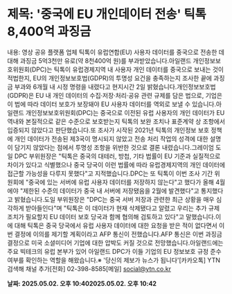 # **제목: '중국에 EU 개인데이터 전송' 틱톡 8,400억 과징금**

  내용: 영상 공유 플랫폼 업체 틱톡이 유럽연합(EU) 사용자 데이터를 중국으로 전송한 데 대해 과징금 5억3천만 유로(약 8천400억 원)를 부과받았습니다.아일랜드 개인정보보호위원회(DPC)는 틱톡이 유럽경제지역 내 사용자 개인 데이터를 중국으로 보내는 것이 적법한지, EU의 개인정보보호법(GDPR)의 투명성 요건을 충족하는지 조사한 끝에 과징금 부과와 6개월 내 시정 명령을 내렸다고 현지시간 2일 밝혔습니다.개인정보보호법(GDPR)은 EU 내 개인 데이터의 수집·저장·처리·공유 관련 규제를 담은 법으로, 기업은 이 법에 따라 데이터 보호가 보장돼야 EU 사용자 데이터를 역외로 보낼 수 있습니다.아일랜드 개인정보보호위원회(DPC)는 중국으로 이전된 유럽 사용자의 개인 데이터가 EU 역내와 본질적으로 같은 수준으로 보호받는지 틱톡의 보완 조치나 표준계약 상 조항에서 입증되지 않았다고 판단했습니다.또 조사가 시작된 2021년 틱톡의 개인정보 보호 정책에 개인 데이터가 전송된 제3국이 명시되지 않았고 전송 처리 작업의 성격에 대한 설명이 담기지 않았다는 점에서 투명성 조항을 위반한 것으로 결론 내렸습니다.그레이엄 도일 DPC 부위원장은 "틱톡은 중국의 대테러, 방첩, 기타 법률이 EU 기준과 실질적으로 차이가 있다고 식별했으나 중국 당국이 이런 법률에 따라 유럽경제지역의 개인 데이터에 접근할 가능성을 다루지 못했다"고 지적했습니다.DPC는 또 틱톡이 이번 조사 기간 위원회에 "중국에 있는 서버에 유럽 사용자 데이터를 저장하지 않는다"고 했다가 올해 4월에야 "제한된 수준의 데이터가 중국 내 서버에 저장됐음을 2월에 발견했다"고 통지했다고 밝혔습니다.도일 부위원장은 "DPC는 중국 서버 저장과 관련한 최근 상황을 매우 심각하게 받아들인다"며 "틱톡은 이 데이터가 현재 삭제됐다고 알렸고 우리는 추가 규제 조치가 필요할지 EU 데이터 보호 당국과 함께 협의해 검토하고 있다"고 말했습니다.이에 대해 틱톡은 중국 당국에서 유럽 사용자 데이터에 대한 요청을 받은 적이 없다면서 이번 결정에 이의를 제기할 계획이라고 AFP 통신이 전했습니다.AFP 통신은 이번 과징금 결정으로 미국 소셜미디어 기업에 대한 압박도 커질 것으로 전망했습니다.아일랜드에는 주요 빅테크의 유럽 본부가 있어 아일랜드 DPC가 이들 기업의 EU 정보보호 규정 준수 여부를 확인하는 역할을 해왔습니다.※ '당신의 제보가 뉴스가 됩니다'[카카오톡] YTN 검색해 채널 추가[전화] 02-398-8585[메일] social@ytn.co.kr

  **날짜: 2025.05.02. 오후 10:402025.05.02. 오후 10:42**